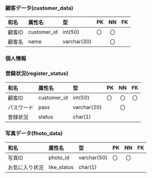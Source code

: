 
### 顧客データ(customer_data)

|和名|属性名|型|PK|NN|FK|
|:---|:---|:---|:---|:---:|:---:|
|顧客ID|customer_id|int(50)|〇|〇||
|顧客名|name|varchar(30)||〇||

### 個人情報

### 登録状況(register_status)

|和名|属性名|型|PK|NN|FK|
|:---|:---|:---|:---|:---:|:---:|
|顧客ID|customer_id|int(50)|〇|〇|〇|
|パスワード|pass|varchar(20)||〇||
|登録状況|status|char(1)||||

### 写真データ(fhoto_data)

|和名|属性名|型|PK|NN|FK|
|:---|:---|:---|:---|:---:|:---:|
|写真ID|photo_id|varchar(50)|〇|〇||
|お気に入り状況|like_status|char(1)||||

